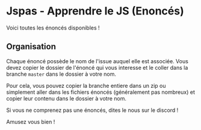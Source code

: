 # Jspas - Apprendre le JS (Enoncés)

Voici toutes les énoncés disponibles !

## Organisation

Chaque énoncé possède le nom de l'issue auquel elle est associée. Vous devez copier le dossier de l'énoncé qui vous interesse et le coller dans la branche `master` dans le dossier à votre nom.

Pour cela, vous pouvez copier la branche entiere dans un zip ou simplement aller dans les fichiers énoncés (généralement pas nombreux) et copier leur contenu dans le dossier à votre nom.

Si vous ne comprenez pas une énoncés, dites le nous sur le discord !

Amusez vous bien !
